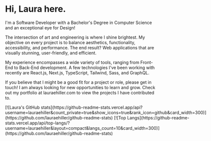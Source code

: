 # Hi, Laura here.

I'm a Software Developer with a Bachelor's Degree in Computer Science and an exceptional eye for Design!

The intersection of art and engineering is where I shine brightest. My objective on every project is to balance aesthetics, functionality, accessibility, and performance. The end result? Web applications that are visually stunning, user-friendly, and efficient.

My experience encompasses a wide variety of tools, ranging from Front-End to Back-End development. A few technologies I've been working with recently are React.js, Next.js, TypeScript, Tailwind, Sass, and GraphQL.

If you believe that I might be a good fit for a project or role, please get in touch! I am always looking for new opportunities to learn and grow. Check out my portfolio at lauraehiller.com to view the projects I have contributed to.

<div style="display:flex;flex-direction:row;">
[![Laura's GitHub stats](https://github-readme-stats.vercel.app/api?username=lauraehiller&count_private=true&show_icons=true&rank_icon=github&card_width=300)](https://github.com/lauraehiller/github-readme-stats)
[![Top Langs](https://github-readme-stats.vercel.app/api/top-langs/?username=lauraehiller&layout=compact&langs_count=10&card_width=300)](https://github.com/lauraehiller/github-readme-stats)
</div>
